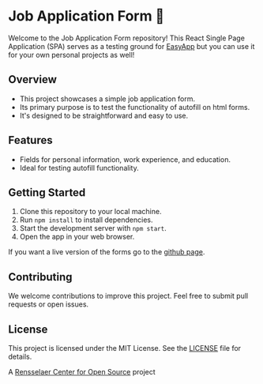 # Job Application Form 📄

Welcome to the Job Application Form repository! This React Single Page Application (SPA) serves as a testing ground for [EasyApp](https://github.com/EasyApp-RPI/EasyApp) but you can use it for your own personal projects as well!

## Overview

- This project showcases a simple job application form.
- Its primary purpose is to test the functionality of autofill on html forms.
- It's designed to be straightforward and easy to use.

## Features

- Fields for personal information, work experience, and education.
- Ideal for testing autofill functionality.

## Getting Started

1. Clone this repository to your local machine.
2. Run `npm install` to install dependencies.
3. Start the development server with `npm start`.
4. Open the app in your web browser.

If you want a live version of the forms go to the [github page](https://easyapp-rpi.github.io/JobAppForm/).

## Contributing

We welcome contributions to improve this project. Feel free to submit pull requests or open issues.

## License

This project is licensed under the MIT License. See the [LICENSE](LICENSE) file for details.

A [Rensselaer Center for Open Source](https://new.rcos.io/) project

